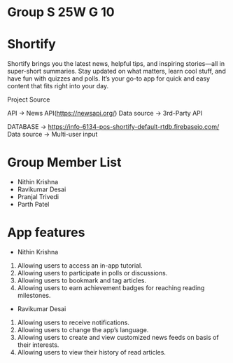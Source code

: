 # Group S 25W G 10


# Shortify
Shortify brings you the latest news, helpful tips, and inspiring stories—all in super-short summaries. Stay updated on what matters, learn cool stuff, and have fun with quizzes and polls. It’s your go-to app for quick and easy content that fits right into your day.

Project Source

API -> News API(https://newsapi.org/)
Data source ->  3rd-Party API

DATABASE -> https://info-6134-pos-shortify-default-rtdb.firebaseio.com/
Data source -> Multi-user input


# Group Member List
- Nithin Krishna
- Ravikumar Desai
- Pranjal Trivedi
- Parth Patel

# App features

- Nithin Krishna

1. Allowing users to access an in-app tutorial.
2. Allowing users to participate in polls or discussions.
3. Allowing users to bookmark and tag articles.
4. Allowing users to earn achievement badges for reaching reading milestones.

- Ravikumar Desai
1. Allowing users to receive notifications.  
2. Allowing users to change the app’s language.  
3. Allowing users to create and view customized news feeds on basis of their interests. 
4. Allowing users to view their history of read articles.



